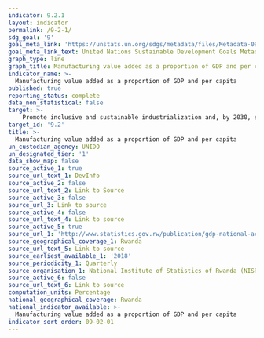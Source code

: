 ```yaml
---
indicator: 9.2.1
layout: indicator
permalink: /9-2-1/
sdg_goal: '9'
goal_meta_link: 'https://unstats.un.org/sdgs/metadata/files/Metadata-09-02-01.pdf'
goal_meta_link_text: United Nations Sustainable Development Goals Metadata (pdf 894kB)
graph_type: line
graph_title: Manufacturing value added as a proportion of GDP and per capita
indicator_name: >-
  Manufacturing value added as a proportion of GDP and per capita
published: true
reporting_status: complete
data_non_statistical: false
target: >-
    Promote inclusive and sustainable industrialization and, by 2030, significantly raise industry’s share of employment and gross domestic product, in line with national circumstances, and double its share in least developed countries
target_id: '9.2'
title: >-
  Manufacturing value added as a proportion of GDP and per capita
un_custodian_agency: UNIDO
un_designated_tier: '1'
data_show_map: false
source_active_1: true
source_url_text_1: DevInfo
source_active_2: false
source_url_text_2: Link to Source
source_active_3: false
source_url_3: Link to source
source_active_4: false
source_url_text_4: Link to source
source_active_5: true
source_url_1: 'http://www.statistics.gov.rw/publication/gdp-national-accounts-2018'
source_geographical_coverage_1: Rwanda
source_url_text_5: Link to source
source_earliest_available_1: '2018'
source_periodicity_1: Quarterly
source_organisation_1: National Institute of Statistics of Rwanda (NISR)
source_active_6: false
source_url_text_6: Link to source
computation_units: Percentage
national_geographical_coverage: Rwanda
national_indicator_available: >-
  Manufacturing value added as a proportion of GDP and per capita
indicator_sort_order: 09-02-01
---
```

